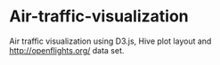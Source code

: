 Air-traffic-visualization
=========================

Air traffic visualization using D3.js, Hive plot layout and http://openflights.org/ data set.
